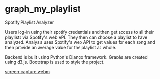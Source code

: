 # graph_my_playlist
Spotify Playlist Analyzer

Users log-in using their spotify credentials and then get access to all their playlists via Spotify's web API. They then can choose a playlist to have analyzed. Analysis 
uses Spotify's web API to get values for each song and then provide an average value for the playlist as whole. 

Backend is built using Python's Django framework. Graphs are created using d3.js. Bootstrap is used to style the project. 

[screen-capture.webm](https://user-images.githubusercontent.com/101286885/209719969-995bcb39-0e09-43b4-857d-b3f91c4f1560.webm)
